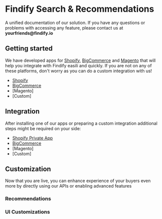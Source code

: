 # Findify Search & Recommendations

A unified documentation of our solution. If you have any questions or problems with accessing any feature, please contact us at __yourfriends@findify.io__

## Getting started

We have developed apps for [Shopify](https://apps.shopify.com/findify-search), [BigCommerce](https://www.bigcommerce.com/apps/findify-search-recommendations) and [Magento](https://www.magentocommerce.com/magento-connect/findify-search-autocomplete.html) that will help you integrate with Findify easili and quickly. If you are not on any of these platforms, don't worry as you can do a custom integration with us!

- [Shopify](onboarding/shopify/README.md)
- [BigCommerce](onboarding/bigcommerce/README.md)
- [Magento]
- [Custom]

## Integration

After installing one of our apps or preparing a custom integration additional steps might be required on your side:

- [Shopify Private App](onboarding/shopify/integration.md)
- [BigCommerce](onboarding/bigcommerce/integration.md)
- [Magento]
- [Custom]

## Customization

Now that you are live, you can enhance experience of your buyers even more by directly using our APIs or enabling advanced features

### Recommendations

### UI Customizations